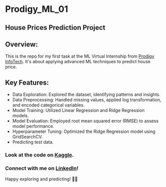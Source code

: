 # Prodigy_ML_01

## House Prices Prediction Project

## Overview:
This is the repo for my first task at the ML Virtual Internship from [Prodigy InfoTech](https://www.linkedin.com/company/prodigy-infotech/). It's about applying advanced ML techniques to predict house price.

## Key Features:
- Data Exploration: Explored the dataset, identifying patterns and insights.
- Data Preprocessing: Handled missing values, applied log transformation, and encoded categorical variables.
- Model Training: Utilized Linear Regression and Ridge Regression models.
- Model Evaluation: Employed root mean squared error (RMSE) to assess model performance.
- Hyperparameter Tuning: Optimized the Ridge Regression model using GridSearchCV.
- Predicting test data.

### Look at the code on [Kaggle](https://www.kaggle.com/abdelrahmanahmed110/house-prices-advanced-regression).
### Connect with me on [LinkedIn](https://www.linkedin.com/in/abdelrahman-eldaba-739805192/)!

Happy exploring and predicting! 🚀✨
